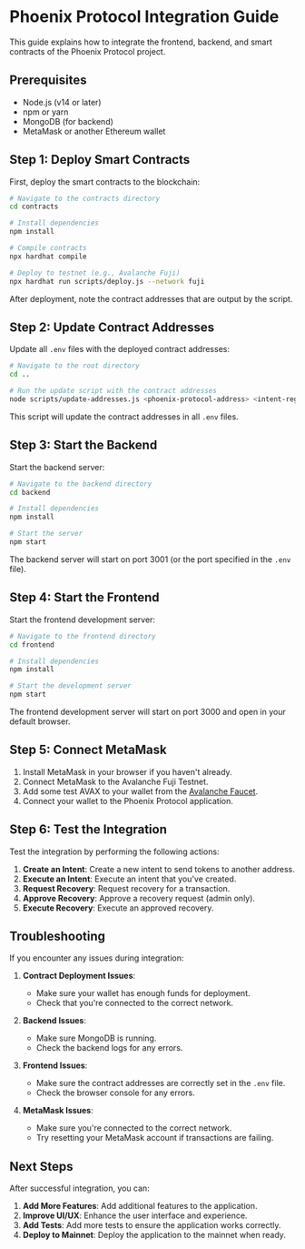 # Phoenix Protocol Integration Guide

This guide explains how to integrate the frontend, backend, and smart contracts of the Phoenix Protocol project.

## Prerequisites

- Node.js (v14 or later)
- npm or yarn
- MongoDB (for backend)
- MetaMask or another Ethereum wallet

## Step 1: Deploy Smart Contracts

First, deploy the smart contracts to the blockchain:

```bash
# Navigate to the contracts directory
cd contracts

# Install dependencies
npm install

# Compile contracts
npx hardhat compile

# Deploy to testnet (e.g., Avalanche Fuji)
npx hardhat run scripts/deploy.js --network fuji
```

After deployment, note the contract addresses that are output by the script.

## Step 2: Update Contract Addresses

Update all `.env` files with the deployed contract addresses:

```bash
# Navigate to the root directory
cd ..

# Run the update script with the contract addresses
node scripts/update-addresses.js <phoenix-protocol-address> <intent-registry-address> <recovery-module-address> <token-vault-address>
```

This script will update the contract addresses in all `.env` files.

## Step 3: Start the Backend

Start the backend server:

```bash
# Navigate to the backend directory
cd backend

# Install dependencies
npm install

# Start the server
npm start
```

The backend server will start on port 3001 (or the port specified in the `.env` file).

## Step 4: Start the Frontend

Start the frontend development server:

```bash
# Navigate to the frontend directory
cd frontend

# Install dependencies
npm install

# Start the development server
npm start
```

The frontend development server will start on port 3000 and open in your default browser.

## Step 5: Connect MetaMask

1. Install MetaMask in your browser if you haven't already.
2. Connect MetaMask to the Avalanche Fuji Testnet.
3. Add some test AVAX to your wallet from the [Avalanche Faucet](https://faucet.avax.network/).
4. Connect your wallet to the Phoenix Protocol application.

## Step 6: Test the Integration

Test the integration by performing the following actions:

1. **Create an Intent**: Create a new intent to send tokens to another address.
2. **Execute an Intent**: Execute an intent that you've created.
3. **Request Recovery**: Request recovery for a transaction.
4. **Approve Recovery**: Approve a recovery request (admin only).
5. **Execute Recovery**: Execute an approved recovery.

## Troubleshooting

If you encounter any issues during integration:

1. **Contract Deployment Issues**:
   - Make sure your wallet has enough funds for deployment.
   - Check that you're connected to the correct network.

2. **Backend Issues**:
   - Make sure MongoDB is running.
   - Check the backend logs for any errors.

3. **Frontend Issues**:
   - Make sure the contract addresses are correctly set in the `.env` file.
   - Check the browser console for any errors.

4. **MetaMask Issues**:
   - Make sure you're connected to the correct network.
   - Try resetting your MetaMask account if transactions are failing.

## Next Steps

After successful integration, you can:

1. **Add More Features**: Add additional features to the application.
2. **Improve UI/UX**: Enhance the user interface and experience.
3. **Add Tests**: Add more tests to ensure the application works correctly.
4. **Deploy to Mainnet**: Deploy the application to the mainnet when ready.